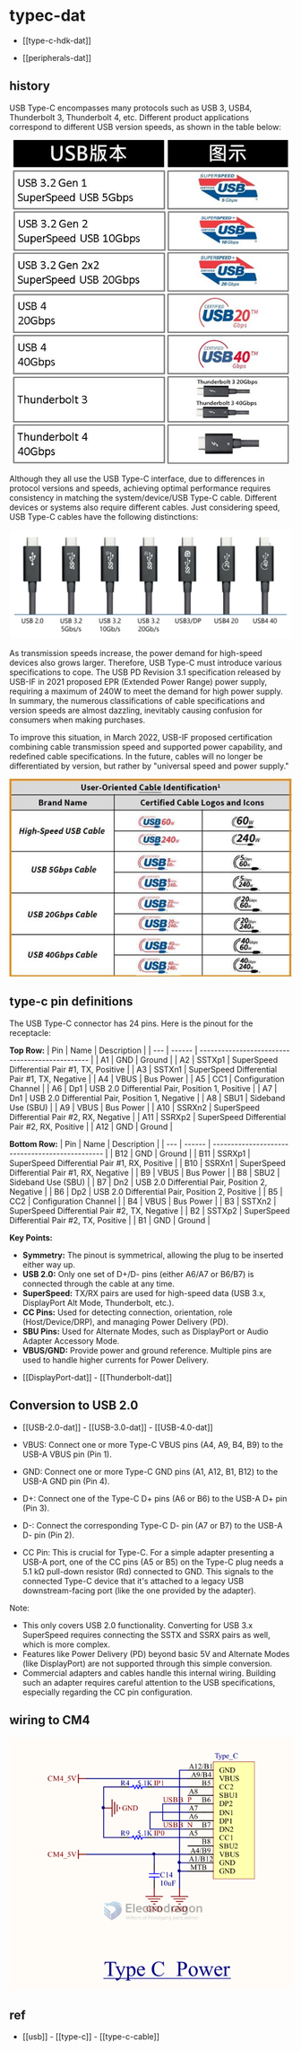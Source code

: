 
# typec-dat


- [[type-c-hdk-dat]]

- [[peripherals-dat]]



## history 

USB Type-C encompasses many protocols such as USB 3, USB4, Thunderbolt 3, Thunderbolt 4, etc. Different product applications correspond to different USB version speeds, as shown in the table below:

![](2024-05-09-12-51-12.png)

Although they all use the USB Type-C interface, due to differences in protocol versions and speeds, achieving optimal performance requires consistency in matching the system/device/USB Type-C cable. Different devices or systems also require different cables. Just considering speed, USB Type-C cables have the following distinctions:

![](2024-05-09-12-51-37.png)

As transmission speeds increase, the power demand for high-speed devices also grows larger. Therefore, USB Type-C must introduce various specifications to cope. The USB PD Revision 3.1 specification released by USB-IF in 2021 proposed EPR (Extended Power Range) power supply, requiring a maximum of 240W to meet the demand for high power supply. In summary, the numerous classifications of cable specifications and version speeds are almost dazzling, inevitably causing confusion for consumers when making purchases.

To improve this situation, in March 2022, USB-IF proposed certification combining cable transmission speed and supported power capability, and redefined cable specifications. In the future, cables will no longer be differentiated by version, but rather by "universal speed and power supply."

![](2024-05-09-12-52-02.png)


## type-c pin definitions

The USB Type-C connector has 24 pins. Here is the pinout for the receptacle:

**Top Row:**
| Pin | Name   | Description                                     |
| --- | ------ | ----------------------------------------------- |
| A1  | GND    | Ground                                          |
| A2  | SSTXp1 | SuperSpeed Differential Pair #1, TX, Positive   |
| A3  | SSTXn1 | SuperSpeed Differential Pair #1, TX, Negative   |
| A4  | VBUS   | Bus Power                                       |
| A5  | CC1    | Configuration Channel                           |
| A6  | Dp1    | USB 2.0 Differential Pair, Position 1, Positive |
| A7  | Dn1    | USB 2.0 Differential Pair, Position 1, Negative |
| A8  | SBU1   | Sideband Use (SBU)                              |
| A9  | VBUS   | Bus Power                                       |
| A10 | SSRXn2 | SuperSpeed Differential Pair #2, RX, Negative   |
| A11 | SSRXp2 | SuperSpeed Differential Pair #2, RX, Positive   |
| A12 | GND    | Ground                                          |

**Bottom Row:**
| Pin | Name   | Description                                     |
| --- | ------ | ----------------------------------------------- |
| B12 | GND    | Ground                                          |
| B11 | SSRXp1 | SuperSpeed Differential Pair #1, RX, Positive   |
| B10 | SSRXn1 | SuperSpeed Differential Pair #1, RX, Negative   |
| B9  | VBUS   | Bus Power                                       |
| B8  | SBU2   | Sideband Use (SBU)                              |
| B7  | Dn2    | USB 2.0 Differential Pair, Position 2, Negative |
| B6  | Dp2    | USB 2.0 Differential Pair, Position 2, Positive |
| B5  | CC2    | Configuration Channel                           |
| B4  | VBUS   | Bus Power                                       |
| B3  | SSTXn2 | SuperSpeed Differential Pair #2, TX, Negative   |
| B2  | SSTXp2 | SuperSpeed Differential Pair #2, TX, Positive   |
| B1  | GND    | Ground                                          |

**Key Points:**
*   **Symmetry:** The pinout is symmetrical, allowing the plug to be inserted either way up.
*   **USB 2.0:** Only one set of D+/D- pins (either A6/A7 or B6/B7) is connected through the cable at any time.
*   **SuperSpeed:** TX/RX pairs are used for high-speed data (USB 3.x, DisplayPort Alt Mode, Thunderbolt, etc.).
*   **CC Pins:** Used for detecting connection, orientation, role (Host/Device/DRP), and managing Power Delivery (PD).
*   **SBU Pins:** Used for Alternate Modes, such as DisplayPort or Audio Adapter Accessory Mode.
*   **VBUS/GND:** Provide power and ground reference. Multiple pins are used to handle higher currents for Power Delivery.

- [[DisplayPort-dat]] - [[Thunderbolt-dat]]

## Conversion to USB 2.0 

- [[USB-2.0-dat]] - [[USB-3.0-dat]] - [[USB-4.0-dat]]

- VBUS: Connect one or more Type-C VBUS pins (A4, A9, B4, B9) to the USB-A VBUS pin (Pin 1).
- GND: Connect one or more Type-C GND pins (A1, A12, B1, B12) to the USB-A GND pin (Pin 4).
- D+: Connect one of the Type-C D+ pins (A6 or B6) to the USB-A D+ pin (Pin 3).
- D-: Connect the corresponding Type-C D- pin (A7 or B7) to the USB-A D- pin (Pin 2).
- CC Pin: This is crucial for Type-C. For a simple adapter presenting a USB-A port, one of the CC pins (A5 or B5) on the Type-C plug needs a 5.1 kΩ pull-down resistor (Rd) connected to GND. This signals to the connected Type-C device that it's attached to a legacy USB downstream-facing port (like the one provided by the adapter).

Note:

- This only covers USB 2.0 functionality. Converting for USB 3.x SuperSpeed requires connecting the SSTX and SSRX pairs as well, which is more complex.
- Features like Power Delivery (PD) beyond basic 5V and Alternate Modes (like DisplayPort) are not supported through this simple conversion.
- Commercial adapters and cables handle this internal wiring. Building such an adapter requires careful attention to the USB specifications, especially regarding the CC pin configuration.


## wiring to CM4 
![](2023-11-30-15-27-29.png)


## ref 

- [[usb]] - [[type-c]] - [[type-c-cable]]